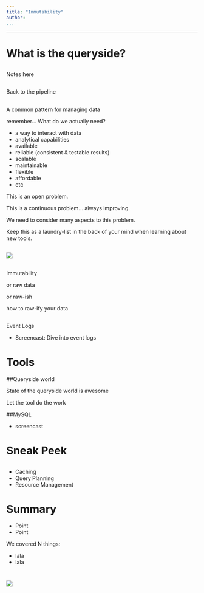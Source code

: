 ```yaml
---
title: "Immutability"
author:
...
```


---

# What is the queryside?
##

<div class="notes">
Notes here
</div>

## 

Back to the pipeline

## 

A common pattern for managing data

<div class="notes">

remember... What do we actually need?

- a way to interact with data
- analytical capabilities
- available
- reliable (consistent & testable results)
- scalable
- maintainable
- flexible
- affordable
- etc

This is an open problem.

This is a continuous problem... always improving.

We need to consider many aspects to this problem.

Keep this as a laundry-list in the back of your mind when learning about new tools.

</div>

##

![](images/classifying-with-state.svg)

##

Immutability
<div class="notes">
or raw data

or raw-ish

how to raw-ify your data
</div>

## 
Event Logs
- Screencast: Dive into event logs



# Tools
##Queryside world


<div class="notes">
State of the queryside world is awesome

Let the tool do the work
</div>

##MySQL
- screencast

# Sneak Peek
##

##

- Caching
- Query Planning
- Resource Management

<div class="notes">

</div>



# Summary

- Point
- Point

<div class="notes">
We covered N things:

- lala
- lala

</div>


#

<img class="logo" src="images/berkeley-school-of-information-logo.png"/>




